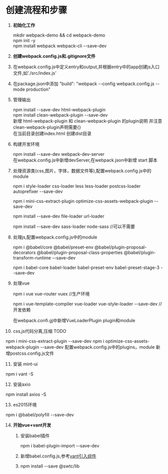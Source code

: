 # 创建流程和步骤 #

1. **初始化工作**

   mkdir webpack-demo && cd webpack-demo   
   npm init -y    
   npm install webpack webpack-cli --save-dev   

2. **创建webpack.config.js和.gitignore文件**

3. 在webpack.config.js中定义entry和output,并根据entry中的app创建js入口文件,如'./src/index.js'

4. 在package.json中添加 "build": "webpack --config webpack.config.js --mode production"

5. 管理输出

   npm install --save-dev html-webpack-plugin   
   npm install clean-webpack-plugin --save-dev   
   新增 html-webpack-plugin 和 clean-webpack-plugin 的plugin说明 并注意clean-webpack-plugin声明需要{}   
   在当前目录创建index.html
   创建dist目录

6. 构建开发环境

   npm install --save-dev webpack-dev-server   
   在webpack.config.js中新增devServer,在webpack.json中新增 start 脚本

7. 处理资源类(css,图片，字体，数据文件等),配置webpack.config.js中的module

   npm i style-loader css-loader less less-loader postcss-loader autoprefixer --save-dev

   npm i mini-css-extract-plugin optimize-css-assets-webpack-plugin  --save-dev

   npm install --save-dev file-loader url-loader

   npm install --save-dev sass-loader node-sass  //可以不需要

8. 处理js,配置webpack.config.js中的module

   npm i @babel/core @babel/preset-env @babel/plugin-proposal-decorators @babel/plugin-proposal-class-properties @babel/plugin-transform-runtime --save-dev

   npm i babel-core babel-loader babel-preset-env babel-preset-stage-3 --save-dev

9. 处理vue

   npm i vue vue-router vuex //生产环境 

   npm i vue-template-compiler vue-loader vue-style-loader --save-dev //开发依赖

   在webpack.confi.gj中新增VueLoaderPlugin plugin和module

10. css,js代码分离,压缩 TODO 

   npm i mini-css-extract-plugin --save-dev
   npm i optimize-css-assets-webpack-plugin --save-dev
   配置webpack.config.js中的plugins，module
   新增postcss.config.js文件

11. 安装 mint-ui

   npm i vant -S

12. 安装axio

   npm install axios  -S

13. es2015环境

   npm i @babel/polyfill --save-dev 

14. **开始vue+vant开发**

    1. 安装babel插件

         npm i babel-plugin-import --save-dev

    2. 新增babel.config.js,参考[vant引入组件](https://youzan.github.io/vant/?source=vuejsorg#/zh-CN/quickstart)
    3. npm install --save @swtc/lib 
